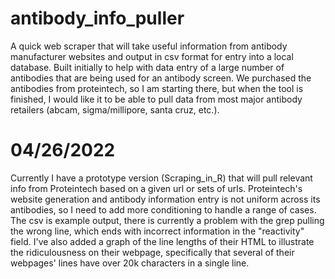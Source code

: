 # antibody_info_puller
A quick web scraper that will take useful information from antibody manufacturer websites and output in csv format for entry into a local database.  Built initially to help with data entry of a large number of antibodies that are being used for an antibody screen.  We purchased the antibodies from proteintech, so I am starting there, but when the tool is finished, I would like it to be able to pull data from most major antibody retailers (abcam, sigma/millipore, santa cruz, etc.).

# 04/26/2022
Currently I have a prototype version (Scraping_in_R) that will pull relevant info from Proteintech based on a given url or sets of urls.  Proteintech's website generation and antibody information entry is not uniform across its antibodies, so I need to add more conditioning to handle a range of cases.
The csv is example output, there is currently a problem with the grep pulling the wrong line, which ends with incorrect information in the "reactivity" field.
I've also added a graph of the line lengths of their HTML to illustrate the ridiculousness on their webpage, specifically that several of their webpages' lines have over 20k characters in a single line.
